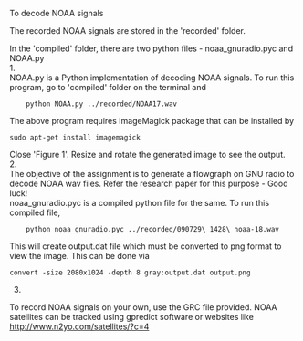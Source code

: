 To decode NOAA signals  

The recorded NOAA signals are stored in the 'recorded' folder.  

In the 'compiled' folder, there are two python files - noaa_gnuradio.pyc and NOAA.py  
1.  
NOAA.py is a Python implementation of decoding NOAA signals. To run this program, go to 'compiled' folder on the terminal and  

        python NOAA.py ../recorded/NOAA17.wav

The above program requires ImageMagick package that can be installed by  

    sudo apt-get install imagemagick

Close 'Figure 1'. Resize and rotate the generated image to see the output.  
2.  
The objective of the assignment is to generate a flowgraph on GNU radio to decode NOAA wav files. Refer the research paper for this purpose - Good luck!  
noaa_gnuradio.pyc is a compiled python file for the same. To run this compiled file,  

        python noaa_gnuradio.pyc ../recorded/090729\ 1428\ noaa-18.wav

This will create output.dat file which must be converted to png format to view the image. This can be done via  

    convert -size 2080x1024 -depth 8 gray:output.dat output.png  
3.  
To record NOAA signals on your own, use the GRC file provided. NOAA satellites can be tracked using gpredict software or websites like http://www.n2yo.com/satellites/?c=4

